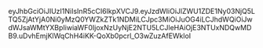 eyJhbGciOiJIUzI1NiIsInR5cCI6IkpXVCJ9.eyJzdWIiOiJlZWU1ZDE1Ny03NjQ5LTQ5ZjAtYjA0Ni0yMzQ0YWZkZTk1NDMiLCJpc3MiOiJuOG4iLCJhdWQiOiJwdWJsaWMtYXBpIiwiaWF0IjoxNzUyNjE2NTU5LCJleHAiOjE3NTUxNDQwMDB9.uDvhEmjKlWqChH4iKK-QoXb0pcrl_O3wZuzAfEWkloI